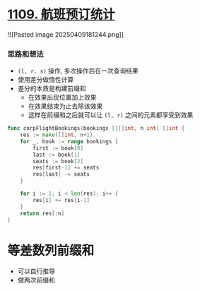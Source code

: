 # [1109. 航班预订统计](https://leetcode.cn/problems/corporate-flight-bookings/)
![[Pasted image 20250409181244.png]]

### 思路和想法
- `(l, r, s)` 操作, 多次操作后在一次查询结果
- 使用差分做惰性计算
- 差分的本质是构建前缀和
	- 在效果出现位置加上效果
	- 在效果结束为止去除该效果
	- 这样在前缀和之后就可以让 `(l, r)` 之间的元素都享受到效果

```go
func corpFlightBookings(bookings [][]int, n int) []int {
	res := make([]int, n+1)
	for _, book := range bookings {
		first := book[0]
		last := book[1]
		seats := book[2]
		res[first-1] += seats
		res[last] -= seats
	}

	for i := 1; i < len(res); i++ {
		res[i] += res[i-1]
	}
	return res[:n]
}
```


# 等差数列前缀和
- 可以自行推导
- 做两次前缀和